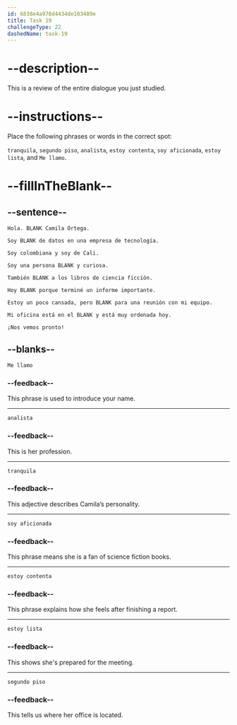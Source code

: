```yaml
---
id: 6838e4a978d4434de103489e
title: Task 19
challengeType: 22
dashedName: task-19
---
```


<!-- REVIEW -->

# --description--

This is a review of the entire dialogue you just studied.

# --instructions--

Place the following phrases or words in the correct spot:

`tranquila`, `segundo piso`, `analista`, `estoy contenta`, `soy aficionada`, `estoy lista`, and `Me llamo`.

# --fillInTheBlank--

## --sentence--

`Hola. BLANK Camila Ortega.` 

`Soy BLANK de datos en una empresa de tecnología.` 

`Soy colombiana y soy de Cali.`  

`Soy una persona BLANK y curiosa.`  

`También BLANK a los libros de ciencia ficción.`  

`Hoy BLANK porque terminé un informe importante.` 

`Estoy un poco cansada, pero BLANK para una reunión con mi equipo.`  

`Mi oficina está en el BLANK y está muy ordenada hoy.`  

`¡Nos vemos pronto!`

## --blanks--

`Me llamo`

### --feedback--

This phrase is used to introduce your name.

---

`analista`

### --feedback--

This is her profession.

---

`tranquila`

### --feedback--

This adjective describes Camila’s personality.

---

`soy aficionada`

### --feedback--

This phrase means she is a fan of science fiction books.

---

`estoy contenta`

### --feedback--

This phrase explains how she feels after finishing a report.

---

`estoy lista`

### --feedback--

This shows she's prepared for the meeting.

---

`segundo piso`

### --feedback--

This tells us where her office is located.
